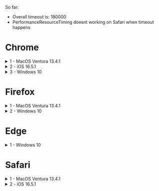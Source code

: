 So far:

- Overall timeout is: 180000
- PerformanceResourceTiming doesnt working on Safari when timeout happens

# Chrome

<details>
  <summary> 1 - MacOS Ventura 13.4.1</summary>

**Browser Version: 114.0.5735.198**

### Get

Time Spent till timeout: 180646.80000001192ms

Full PerformanceResourceTiming object:

```json
{
    "name": "https://electric-amethyst-coyote.glitch.me/get-never-responds",
    "entryType": "resource",
    "startTime": 8252.399999976158,
    "duration": 180644.40000003576,
    "initiatorType": "fetch",
    "nextHopProtocol": "",
    "renderBlockingStatus": "non-blocking",
    "workerStart": 0,
    "redirectStart": 0,
    "redirectEnd": 0,
    "fetchStart": 8252.399999976158,
    "domainLookupStart": 0,
    "domainLookupEnd": 0,
    "connectStart": 0,
    "secureConnectionStart": 0,
    "connectEnd": 0,
    "requestStart": 0,
    "responseStart": 0,
    "responseEnd": 188896.80000001192,
    "transferSize": 0,
    "encodedBodySize": 0,
    "decodedBodySize": 0,
    "responseStatus": 0,
    "serverTiming": []
}
```

### Post

Time Spent till timeout: 180178.40000003576ms.
Full PerformanceResourceTiming object:

```json
{
    "name": "https://electric-amethyst-coyote.glitch.me/post-never-responds",
    "entryType": "resource",
    "startTime": 9336,
    "duration": 180177.69999998808,
    "initiatorType": "fetch",
    "nextHopProtocol": "",
    "renderBlockingStatus": "non-blocking",
    "workerStart": 0,
    "redirectStart": 0,
    "redirectEnd": 0,
    "fetchStart": 9336,
    "domainLookupStart": 0,
    "domainLookupEnd": 0,
    "connectStart": 0,
    "secureConnectionStart": 0,
    "connectEnd": 0,
    "requestStart": 0,
    "responseStart": 0,
    "responseEnd": 189513.69999998808,
    "transferSize": 0,
    "encodedBodySize": 0,
    "decodedBodySize": 0,
    "responseStatus": 0,
    "serverTiming": []
}

```

</details>

<details>
  <summary> 2 - iOS 16.5.1 </summary>

**Browser Version: 115.0.5790.130**


### GET

180971ms

### POST

181004.ms

> On screen lock, the request await is interupt at the moment of lock so the timeout becames smaller

  </details>

<details>
  <summary> 3 - Windows 10</summary>
**Browser Version: 114.0.0.0**

### Get

Time Spent till timeout: 80504.79999995232ms
Full PerformanceResourceTiming object:

```js
{
  "entryType": "resource",
  "responseStart": 0,
  "initiatorType": "fetch",
  "decodedBodySize": 0,
  "connectStart": 0,
  "redirectEnd": 0,
  "domainLookupEnd": 0,
  "name": "https://electric-amethyst-coyote.glitch.me/get-late-responds",
  "domainLookupStart": 0,
  "renderBlockingStatus": "non-blocking",
  "responseStatus": 0,
  "encodedBodySize": 0,
  "transferSize": 0,
  "startTime": 7564.299999952316,
  "duration": 180501,
  "fetchStart": 7564.299999952316,
  "nextHopProtocol": "",
  "secureConnectionStart": 0,
  "responseEnd": 188065.29999995232,
  "connectEnd": 0,
  "redirectStart": 0,
  "serverTiming": [],
  "requestStart": 0,
  "workerStart": 0
}
```

### POST

Time Spent till timeout: 180368.60000002384ms
Full PerformanceResourceTiming object:

```js
{
  "fetchStart": 295554.5,
  "domainLookupStart": 0,
  "requestStart": 0,
  "duration": 180367.89999997616,
  "serverTiming": [],
  "decodedBodySize": 0,
  "secureConnectionStart": 0,
  "redirectEnd": 0,
  "startTime": 295554.5,
  "connectStart": 0,
  "responseEnd": 475922.39999997616,
  "name": "https://electric-amethyst-coyote.glitch.me/post-late-responds",
  "responseStart": 0,
  "workerStart": 0,
  "connectEnd": 0,
  "domainLookupEnd": 0,
  "encodedBodySize": 0,
  "renderBlockingStatus": "non-blocking",
  "initiatorType": "fetch",
  "responseStatus": 0,
  "transferSize": 0,
  "redirectStart": 0,
  "nextHopProtocol": "",
  "entryType": "resource"
}
```

</details>

# Firefox

<details>
  <summary> 1 - MacOS Ventura 13.4.1</summary>

**Browser Version: 115.0.2**

### Get

Time Spent till timeout: 180420ms.
Full PerformanceResourceTiming object:

```json
{
 "name": "https://electric-amethyst-coyote.glitch.me/post-never-responds",
 "entryType": "resource",
 "startTime": 4537,
 "duration": 180410,
 "initiatorType": "fetch",
 "nextHopProtocol": "",
 "workerStart": 0,
 "redirectStart": 0,
 "redirectEnd": 0,
 "fetchStart": 4537,
 "domainLookupStart": 0,
 "domainLookupEnd": 0,
 "connectStart": 0,
 "connectEnd": 0,
 "secureConnectionStart": 0,
 "requestStart": 0,
 "responseStart": 0,
 "responseEnd": 184947,
 "transferSize": 0,
 "encodedBodySize": 0,
 "decodedBodySize": 0,
 "serverTiming": []
}
```

### Post

Time Spent till timeout: 180808ms.
Full PerformanceResourceTiming object:

```json
{
  "name": "https://electric-amethyst-coyote.glitch.me/get-never-responds",
  "entryType": "resource",
  "startTime": 4155,
  "duration": 180793,
  "initiatorType": "fetch",
  "nextHopProtocol": "",
  "workerStart": 0,
  "redirectStart": 0,
  "redirectEnd": 0,
  "fetchStart": 4155,
  "domainLookupStart": 0,
  "domainLookupEnd": 0,
  "connectStart": 0,
  "connectEnd": 0,
  "secureConnectionStart": 0,
  "requestStart": 0,
  "responseStart": 0,
  "responseEnd": 184948,
  "transferSize": 0,
  "encodedBodySize": 0,
  "decodedBodySize": 0,
  "serverTiming": []
}
```

</details>

<details>
  <summary> 2 - Windows 10 </summary>

**Browser Version: 115.0**

### GET

Time Spent till timeout: 180715ms
Full PerformanceResourceTiming object:

```js
{
  "secureConnectionStart": 0,
  "workerStart": 0,
  "responseStart": 0,
  "requestStart": 0,
  "responseEnd": 202920,
  "encodedBodySize": 0,
  "duration": 180711,
  "connectEnd": 0,
  "redirectEnd": 0,
  "transferSize": 0,
  "domainLookupStart": 0,
  "initiatorType": "fetch",
  "fetchStart": 22209,
  "connectStart": 0,
  "serverTiming": [],
  "nextHopProtocol": "",
  "domainLookupEnd": 0,
  "entryType": "resource",
  "redirectStart": 0,
  "startTime": 22209,
  "name": "https://electric-amethyst-coyote.glitch.me/get-late-responds",
  "decodedBodySize": 0
}

```

### POST

Time Spent till timeout: 180163ms
Full PerformanceResourceTiming object:

```js
{
  "startTime": 32372,
  "requestStart": 0,
  "domainLookupStart": 0,
  "domainLookupEnd": 0,
  "redirectEnd": 0,
  "nextHopProtocol": "",
  "serverTiming": [],
  "fetchStart": 32372,
  "workerStart": 0,
  "decodedBodySize": 0,
  "name": "https://electric-amethyst-coyote.glitch.me/post-late-responds",
  "responseStart": 0,
  "connectEnd": 0,
  "encodedBodySize": 0,
  "responseEnd": 212533,
  "connectStart": 0,
  "duration": 180161,
  "secureConnectionStart": 0,
  "transferSize": 0,
  "entryType": "resource",
  "initiatorType": "fetch",
  "redirectStart": 0
}
```

</details>

# Edge

<details>
  <summary> 1 - Windows 10</summary>

  **Browser Version: 115.0.1901.183**
  
  ### GET
Time Spent till timeout: 180538.39999997616ms.
Full PerformanceResourceTiming object:
```js
{
  "responseStart": 0,
  "duration": 180534.39999997616,
  "firstInterimResponseStart": 0,
  "encodedBodySize": 0,
  "connectEnd": 0,
  "renderBlockingStatus": "non-blocking",
  "secureConnectionStart": 0,
  "entryType": "resource",
  "redirectStart": 0,
  "domainLookupStart": 0,
  "connectStart": 0,
  "serverTiming": [],
  "responseStatus": 0,
  "workerStart": 0,
  "name": "https://electric-amethyst-coyote.glitch.me/get-late-responds",
  "initiatorType": "fetch",
  "fetchStart": 30000,
  "nextHopProtocol": "",
  "decodedBodySize": 0,
  "redirectEnd": 0,
  "responseEnd": 210534.39999997616,
  "transferSize": 0,
  "domainLookupEnd": 0,
  "requestStart": 0,
  "startTime": 30000
}

````



  ### POST
Time Spent till timeout: 80170.29999995232ms
Full PerformanceResourceTiming object:
```js
{
  "requestStart": 0,
  "domainLookupEnd": 0,
  "startTime": 30388.799999952316,
  "nextHopProtocol": "",
  "connectEnd": 0,
  "entryType": "resource",
  "redirectEnd": 0,
  "serverTiming": [],
  "redirectStart": 0,
  "workerStart": 0,
  "responseStart": 0,
  "firstInterimResponseStart": 0,
  "connectStart": 0,
  "secureConnectionStart": 0,
  "responseStatus": 0,
  "name": "https://electric-amethyst-coyote.glitch.me/post-late-responds",
  "decodedBodySize": 0,
  "domainLookupStart": 0,
  "transferSize": 0,
  "initiatorType": "fetch",
  "renderBlockingStatus": "non-blocking",
  "fetchStart": 30388.799999952316,
  "encodedBodySize": 0,
  "responseEnd": 210558.19999992847,
  "duration": 180169.39999997616
}
````

</details>

# Safari

<details>
  <summary> 1 - MacOS Ventura 13.4.1</summary>

**Browser Version: 115.0.2**

### Get

Time Spent till timeout: 180307ms.

### Post

Time Spent till timeout: 180235ms.

</details>
<details>
  <summary> 2 - iOS 16.5.1 </summary>

  **Browser Version:  16.5.1**

### Get

- 180293ms

### Post

- 180928ms

> On safari at ios, on screen lock the request is "freeze". When this happen request with large timeout was seen, such as 348123ms

</details>
